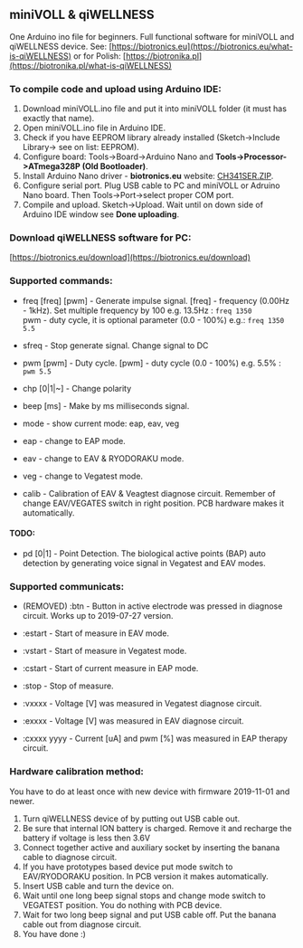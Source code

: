 ## miniVOLL & qiWELLNESS

One Arduino ino file for beginners. Full functional software for miniVOLL and qiWELLNESS device. 
See: [https://biotronics.eu](https://biotronics.eu/what-is-qiWELLNESS) or for Polish:  [https://biotronika.pl](https://biotronika.pl/what-is-qiWELLNESS) 


### To compile code and upload using Arduino IDE:
1. Download miniVOLL.ino file and put it into miniVOLL folder (it must has exactly that name). 
2. Open miniVOLL.ino file in Arduino IDE.
3. Check if you have EEPROM library already installed (Sketch->Include Library-> see on list: EEPROM).
4. Configure board: Tools->Board->Arduino Nano  and **Tools->Processor->ATmega328P (Old Bootloader)**.
5. Install Arduino Nano driver - **biotronics.eu** website: [CH341SER.ZIP]( https://biotronika.pl/sites/default/files/2016-12/CH341SER.ZIP).
6. Configure serial port. Plug USB cable to PC and miniVOLL or Adruino Nano board. Then Tools->Port->select proper COM port.
7. Compile and upload. Sketch->Upload. Wait until on down side of Arduino IDE window see **Done uploading**.

### Download qiWELLNESS software for PC:
[https://biotronics.eu/download](https://biotronics.eu/download)


### Supported commands:
* freq [freq] [pwm]  -  Generate impulse signal. [freq] - frequency (0.00Hz - 1kHz). Set multiple frequency by 100 e.g. 13.5Hz : `freq 1350`  
pwm - duty cycle, it is optional parameter (0.0 - 100%) e.g.: `freq 1350 5.5`

* sfreq  -  Stop generate signal. Change signal to DC
 
* pwm [pwm]  -  Duty cycle.  [pwm] - duty cycle (0.0 - 100%) e.g. 5.5% : `pwm 5.5`
  
* chp [0|1|~]  -  Change polarity

* beep [ms]  -  Make by ms milliseconds signal.  

* mode  -  show current mode:  eap, eav, veg

* eap  -  change to EAP mode.

* eav  -  change to EAV & RYODORAKU mode.

* veg  -  change to Vegatest mode.

* calib  -  Calibration of EAV & Veagtest diagnose circuit. Remember of change EAV/VEGATES switch in right position. PCB hardware makes it automatically.


#### TODO:

* pd [0|1]  -  Point Detection. The biological active points (BAP) auto detection by generating voice signal in Vegatest and EAV modes. 


### Supported communicats:

* (REMOVED) :btn - Button in active electrode was pressed in diagnose circuit. Works up to 2019-07-27 version.

* :estart  -  Start of measure in EAV mode.

* :vstart  -  Start of measure in Vegatest mode.

* :cstart  -  Start of current measure in EAP mode. 

* :stop  -  Stop of measure. 

* :vxxxx  -  Voltage [V] was measured in Vegatest diagnose circuit. 

* :exxxx  -  Voltage [V] was measured in EAV diagnose circuit.

* :cxxxx yyyy  - Current [uA] and pwm [%] was measured in EAP therapy circuit.


### Hardware calibration method: 
You have to do at least once with new device with firmware 2019-11-01 and newer.
1. Turn qiWELLNESS device of by putting out USB cable out.
2. Be sure that internal ION battery is charged. Remove it and recharge the battery if voltage is less then 3.6V
3. Connect together active and auxiliary socket by inserting the banana cable to diagnose circuit.
4. If you have prototypes based device put mode switch to EAV/RYODORAKU position. In PCB version it makes automatically.
5. Insert USB cable and turn the device on.
6. Wait until one long beep signal stops and change mode switch to VEGATEST position. You do nothing with PCB device.
7. Wait for two long beep signal and put USB cable off. Put the banana cable out from diagnose circuit. 
8. You have done :)


